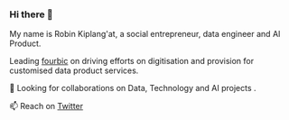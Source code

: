 ### Hi there 👋

My name is Robin Kiplang'at, a social entrepreneur, data engineer and AI Product.  


<!--
**robinkiplangat/RobinKiplangat/** is a ✨ _special_ ✨ repository because its `README.md` (this file) appears on your GitHub profile. -->
Leading [fourbic](https://github.com/fourbic) on driving efforts on digitisation and provision for customised data product services.

🤔 Looking for collaborations on Data, Technology and AI projects .   


 📫 Reach on [Twitter](https://x.com/RobinKiplangat)
 
<!--[black_white_Robin](https://user-images.githubusercontent.com/5486449/110309607-9e633300-8012-11eb-9cbb-75d5a4370662.jpg) -->

